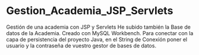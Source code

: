 # Gestion_Academia_JSP_Servlets
Gestión de una academia con JSP y Servlets
He subido también la Base de datos de la Academia. Creado con MySQL Workbench. Para conectar con la capa de persistencia del proyecto Java, en el String de Conexión poner el usuario y la contraseña de vuestro gestor de bases de datos.
